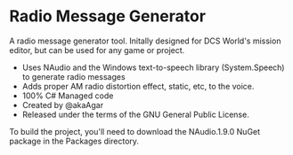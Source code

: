 # Radio Message Generator

A radio message generator tool. Initally designed for DCS World's mission editor, but can be used for any game or project.

- Uses NAudio and the Windows text-to-speech library (System.Speech) to generate radio messages
- Adds proper AM radio distortion effect, static, etc, to the voice.
- 100% C# Managed code
- Created by @akaAgar
- Released under the terms of the GNU General Public License.

To build the project, you'll need to download the NAudio.1.9.0 NuGet package in the Packages directory.
